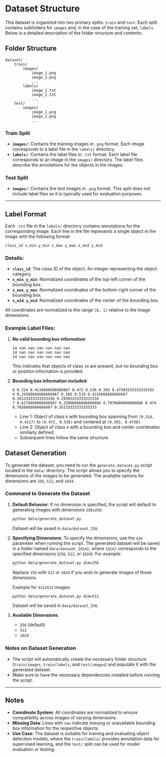 # Dataset Structure

This dataset is organized into two primary splits: `train` and `test`. Each split contains subfolders for `images` and, in the case of the training set, `labels`. Below is a detailed description of the folder structure and contents:

## Folder Structure

```
dataset/
    train/
        images/
            image_1.png
            image_2.png
            ...
        labels/
            image_1.txt
            image_2.txt
            ...
    test/
        images/
            image_1.png
            image_2.png
            ...
```

### Train Split

- **`images/`**: Contains the training images in `.png` format. Each image corresponds to a label file in the `labels/` directory.
- **`labels/`**: Contains the label files in `.txt` format. Each label file corresponds to an image in the `images/` directory. The label files describe the annotations for the objects in the images.

### Test Split

- **`images/`**: Contains the test images in `.png` format. This split does not include label files as it is typically used for evaluation purposes.

---

## Label Format

Each `.txt` file in the `labels/` directory contains annotations for the corresponding image. Each line in the file represents a single object in the image with the following format:

```
class_id x_min y_min x_max y_max x_mid y_mid
```

### Details:

- **`class_id`**: The class ID of the object. An integer representing the object category.
- **`x_min`**, **`y_min`**: Normalized coordinates of the top-left corner of the bounding box.
- **`x_max`**, **`y_max`**: Normalized coordinates of the bottom-right corner of the bounding box.
- **`x_mid`**, **`y_mid`**: Normalized coordinates of the center of the bounding box.

All coordinates are normalized to the range `[0, 1]` relative to the image dimensions.

### Example Label Files:

1. **No valid bounding box information**:
   ```
   14 nan nan nan nan nan nan
   14 nan nan nan nan nan nan
   14 nan nan nan nan nan nan
   ```

   This indicates that objects of class `14` are present, but no bounding box or position information is provided.

2. **Bounding box information included**:
   ```
   6 0.314 0.4116666666666667 0.472 0.536 0.393 0.47383333333333333
   4 0.24366666666666667 0.165 0.519 0.4226666666666667 0.38133333333333336 0.29383333333333334
   7 0.6176666666666667 0.22866666666666666 0.7876666666666666 0.474 0.7026666666666667 0.35133333333333333
   ```

   - Line 1: Object of class `6` with bounding box spanning from `(0.314, 0.4117)` to `(0.472, 0.536)` and centered at `(0.393, 0.4738)`.
   - Line 2: Object of class `4` with a bounding box and center coordinates similarly defined.
   - Subsequent lines follow the same structure.

## Dataset Generation

To generate the dataset, you need to run the `generate_dataset.py` script located in the `data/` directory. The script allows you to specify the dimensions of the images to be generated. The available options for dimensions are `256`, `512`, and `1024`.

### Command to Generate the Dataset

1. **Default Behavior**:
   If no dimension is specified, the script will default to generating images with dimensions `256x256`:
   ```bash
   python data/generate_dataset.py
   ```
   Dataset will be saved in `data/dataset_256`.

2. **Specifying Dimensions**:
   To specify the dimensions, use the `dim` parameter when running the script. The generated dataset will be saved in a folder named `data/dataset_{dim}`, where `{dim}` corresponds to the specified dimensions (`256`, `512`, or `1024`). For example:
   ```bash
   python data/generate_dataset.py dim=256
   ```
   Replace `256` with `512` or `1024` if you wish to generate images of those dimensions.

   Example for `512x512` images:
   ```bash
   python data/generate_dataset.py dim=512
   ```
   Dataset will be saved in `data/dataset_256`.

3. **Available Dimensions**:
   - `256` (default)
   - `512`
   - `1024`

### Notes on Dataset Generation
- The script will automatically create the necessary folder structure (`train/images`, `train/labels`, and `test/images`) and populate it with the generated dataset.
- Make sure to have the necessary dependencies installed before running the script.

---

## Notes

- **Coordinate System**: All coordinates are normalized to ensure compatibility across images of varying dimensions.
- **Missing Data**: Lines with `nan` indicate missing or unavailable bounding box information for the respective objects.
- **Use Case**: The dataset is suitable for training and evaluating object detection models, where the `train/labels/` provides annotation data for supervised learning, and the `test/` split can be used for model evaluation or testing.

